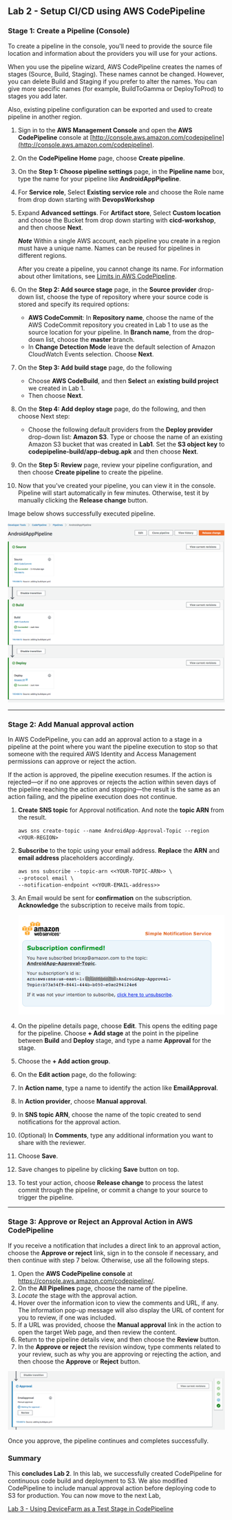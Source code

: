 
## Lab 2 - Setup CI/CD using AWS CodePipeline

### Stage 1: Create a Pipeline (Console)

To create a pipeline in the console, you'll need to provide the source file location and information about the providers you will use for your actions.

When you use the pipeline wizard, AWS CodePipeline creates the names of stages (Source, Build, Staging). These names cannot be changed. However, you can delete Build and Staging if you prefer to alter the names. You can give more specific names (for example, BuildToGamma or DeployToProd) to stages you add later.

Also, existing pipeline configuration can be exported and used to create pipeline in another region.

1. Sign in to the **AWS Management Console** and open the **AWS CodePipeline** console at [http://console.aws.amazon.com/codepipeline](http://console.aws.amazon.com/codepipeline).
2. On the **CodePipeline Home** page, choose **Create pipeline**.
3. On the **Step 1: Choose pipeline settings** page, in the **Pipeline name** box, type the name for your pipeline like **AndroidAppPipeline**.
4. For **Service role**, Select **Existing service role** and choose the Role name from drop down starting with **DevopsWorkshop**
5. Expand **Advanced settings**. For **Artifact store**, Select **Custom location** and choose the  Bucket from drop down starting with **cicd-workshop**, and then choose **Next**.

    **_Note_**
    Within a single AWS account, each pipeline you create in a region must have a unique name. Names can be reused for pipelines in different regions.

    After you create a pipeline, you cannot change its name. For information about other limitations, see [Limits in AWS CodePipeline](https://docs.aws.amazon.com/codepipeline/latest/userguide/limits.html).

6. On the **Step 2: Add source stage** page, in the **Source provider** drop-down list, choose the type of repository where your source code is stored and specify its required options:
   - **AWS CodeCommit**: In **Repository name**, choose the name of the AWS CodeCommit repository you created in Lab 1 to use as the source location for your pipeline. In **Branch name**, from the drop-down list, choose the **master** branch.
   - In **Change Detection Mode** leave the default selection of Amazon CloudWatch Events selection. Choose **Next**.
7. On the **Step 3: Add build stage** page, do the following
   - Choose **AWS CodeBuild**, and then **Select** an **existing build project** we created in Lab 1.
   - Then choose **Next**.
8. On the **Step 4: Add deploy stage** page, do the following, and then choose Next step:
   - Choose the following default providers from the **Deploy provider** drop-down list: **Amazon S3**. Type or choose the name of an existing Amazon S3 bucket that was created in **Lab1**. Set the **S3 object key** to **codepipeline-build/app-debug.apk** and then choose **Next**.
9.  On the **Step 5: Review** page, review your pipeline configuration, and then choose **Create pipeline** to create the pipeline.
10. Now that you've created your pipeline, you can view it in the console. Pipeline will start automatically in few minutes. Otherwise, test it by manually clicking the **Release change** button.

Image below shows successfully executed pipeline.

![pipeline-released](./img/Lab2-Stage1-Complete.png)

***

### Stage 2: Add Manual approval action

In AWS CodePipeline, you can add an approval action to a stage in a pipeline at the point where you want the pipeline execution to stop so that someone with the required AWS Identity and Access Management permissions can approve or reject the action.

If the action is approved, the pipeline execution resumes. If the action is rejected—or if no one approves or rejects the action within seven days of the pipeline reaching the action and stopping—the result is the same as an action failing, and the pipeline execution does not continue.

1. **Create SNS topic** for Approval notification. And note the **topic ARN** from the result.

    ```console
    aws sns create-topic --name AndroidApp-Approval-Topic --region <YOUR-REGION>
    ```

2. **Subscribe** to the topic using your email address. **Replace** the **ARN** and **email address** placeholders accordingly.

    ```console
    aws sns subscribe --topic-arn <<YOUR-TOPIC-ARN>> \
    --protocol email \
    --notification-endpoint <<YOUR-EMAIL-address>>
    ```

3. An Email would be sent for **confirmation** on the subscription. **Acknowledge** the subscription to receive mails from topic.

    ![pipeline-edit](./img/Lab2-Stage3-Confirm-MustDoOrErrorOccurs.png)

4. On the pipeline details page, choose **Edit**. This opens the editing page for the pipeline. Choose **+ Add stage** at the point in the pipeline between **Build** and **Deploy** stage, and type a name **Approval** for the stage.
5. Choose the **+ Add action group**.
6. On the **Edit action** page, do the following:
7. In **Action name**, type a name to identify the action like **EmailApproval**.
8. In **Action provider**, choose **Manual approval**.
9. In **SNS topic ARN**, choose the name of the topic created to send notifications for the approval action.
10. (Optional) In **Comments**, type any additional information you want to share with the reviewer.
11. Choose **Save**.
12. Save changes to pipeline by clicking **Save** button on top.
13. To test your action, choose **Release change** to process the latest commit through the pipeline, or commit a change to your source to trigger the pipeline.

***

### Stage 3: Approve or Reject an Approval Action in AWS CodePipeline

If you receive a notification that includes a direct link to an approval action, choose the **Approve or reject** link, sign in to the console if necessary, and then continue with step 7 below. Otherwise, use all the following steps.

1. Open the **AWS CodePipeline console** at https://console.aws.amazon.com/codepipeline/.
2. On the **All Pipelines** page, choose the name of the pipeline.
3. _Locate_ the stage with the approval action.
4. Hover over the information icon to view the comments and URL, if any. The information pop-up message will also display the URL of content for you to review, if one was included.
5. If a URL was provided, choose the **Manual approval** link in the action to open the target Web page, and then review the content.
6. Return to the pipeline details view, and then choose the **Review** button.
7. In the **Approve or reject** the revision window, type comments related to your review, such as why you are approving or rejecting the action, and then choose the **Approve** or **Reject** button.

![pipeline-edit](./img/Lab2-Stage3-ApprovalPipeline.png)

Once you approve, the pipeline continues and completes successfully.

### Summary

This **concludes Lab 2**. In this lab, we successfully created CodePipeline for continuous code build and deployment to S3. We also modified CodePipeline to include manual approval action before deploying code to S3 for production. You can now move to the next Lab,

[Lab 3 - Using DeviceFarm as a Test Stage in CodePipeline](3_Lab3.md)
